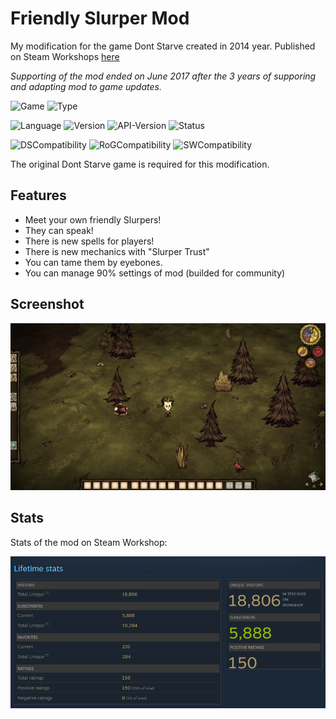 # Friendly Slurper Mod

My modification for the game Dont Starve created in 2014 year.
Published on Steam Workshops [here](https://steamcommunity.com/sharedfiles/filedetails/?id=237976000)

_Supporting of the mod ended on June 2017 after the 3 years of supporing and adapting mod to game updates._

![Game](https://img.shields.io/badge/game-DontStarve-blue)
![Type](https://img.shields.io/badge/type-Mod-red)

![Language](https://img.shields.io/badge/language-Lua-purple)
![Version](https://img.shields.io/badge/version-1.8.4-brightgreen)
![API-Version](https://img.shields.io/badge/apiversion-6-brightgreen)
![Status](https://img.shields.io/badge/status-Jun2017-brightyellow)

![DSCompatibility](https://img.shields.io/badge/dont_starve_compatible-true-brightgreen)
![RoGCompatibility](https://img.shields.io/badge/reign_of_giants_compatible-true-brightgreen)
![SWCompatibility](https://img.shields.io/badge/shipwrecked_compatible-true-brightgreen)

The original Dont Starve game is required for this modification.

## Features

- Meet your own friendly Slurpers!
- They can speak!
- There is new spells for players!
- There is new mechanics with "Slurper Trust"
- You can tame them by eyebones.
- You can manage 90% settings of mod (builded for community)

## Screenshot

![screenshot.jpg](about%2Fscreenshot.jpg)

## Stats

Stats of the mod on Steam Workshop:

![stats.png](about%2Fstats.png)
